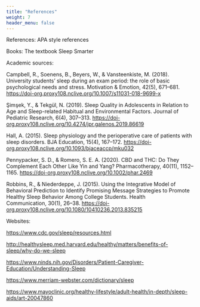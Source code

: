 ```yaml
---
title: "References"
weight: 7
header_menu: false
---
```



References:
APA style references

Books: 
The textbook
Sleep Smarter 

Academic sources: 

Campbell, R., Soenens, B., Beyers, W., & Vansteenkiste, M. (2018). University students’ sleep during an exam period: the role of basic psychological needs and stress. Motivation & Emotion, 42(5), 671–681. https://doi-org.proxy108.nclive.org/10.1007/s11031-018-9699-x 


Şimşek, Y., & Tekgül, N. (2019). Sleep Quality in Adolescents in Relation to Age and Sleep-related Habitual and Environmental Factors. Journal of Pediatric Research, 6(4), 307–313. https://doi-org.proxy108.nclive.org/10.4274/jpr.galenos.2019.86619

Hall, A. (2015). Sleep physiology and the perioperative care of patients with sleep disorders. BJA Education, 15(4), 167–172. https://doi-org.proxy108.nclive.org/10.1093/bjaceaccp/mku032 

Pennypacker, S. D., & Romero, S. E. A. (2020). CBD and THC: Do They Complement Each Other Like Yin and Yang? Pharmacotherapy, 40(11), 1152–1165. https://doi-org.proxy108.nclive.org/10.1002/phar.2469

Robbins, R., & Niederdeppe, J. (2015). Using the Integrative Model of Behavioral Prediction to Identify Promising Message Strategies to Promote Healthy Sleep Behavior Among College Students. Health Communication, 30(1), 26–38. https://doi-org.proxy108.nclive.org/10.1080/10410236.2013.835215

Websites: 

https://www.cdc.gov/sleep/resources.html 

http://healthysleep.med.harvard.edu/healthy/matters/benefits-of-sleep/why-do-we-sleep 

https://www.ninds.nih.gov/Disorders/Patient-Caregiver-Education/Understanding-Sleep 

https://www.merriam-webster.com/dictionary/sleep 

https://www.mayoclinic.org/healthy-lifestyle/adult-health/in-depth/sleep-aids/art-20047860 
